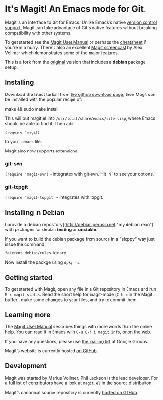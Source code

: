 It's Magit!  An Emacs mode for Git.
===================================

Magit is an interface to Git for Emacs. Unlike Emacs's native
[version control support][vc], Magit can take advantage of Git's
native features without breaking compatibility with other systems.

To get started see the [Magit User Manual][manual] or perhaps the
[cheatsheet][cheatsheet] if you're in a hurry. There's also an
excellent [Magit screencast][screencast] by Alex Vollmer which
demonstrates some of the major features.

This is a fork from the [original][development] version that includes
a **debian** package setup.

Installing
----------

Download the latest tarball from [the github download page][download],
then Magit can be installed with the popular recipe of:

make && sudo make install

This will put magit.el into `/usr/local/share/emacs/site-lisp`, where
Emacs should be able to find it.  Then add

    (require 'magit)

to your `.emacs` file.

Magit also now supports extensions:

### git-svn

`(require 'magit-svn)` - integrates with git-svn. Hit 'N' to see your
options.

### git-topgit

`(require 'magit-topgit)` - integrates with topgit.

##  Installing in Debian ##

I provide a debian repository](http://debian.perusio.net
   "my debian repo") with packages for debian **testing** or
   **unstable**.
  
If you want to build the debian package from source in a "sloppy" way
just issue the command:

`fakeroot debian/rules binary`

Now install the packge using `dpkg -i`.

Getting started
---------------

To get started with Magit, open any file in a Git repository in Emacs
and run `M-x magit-status`.  Read the short help for magit-mode (`C-h
m` in the Magit buffer), make some changes to your files, and try to
commit them.

Learning more
-------------

The [Magit User Manual][manual] describes things with more words than
the online help.  You can read it in Emacs with `C-u C-h i
magit.info`, or [on the web][manual].

If you have any questions, please use [the mailing list][google group]
at Google Groups.

Magit's website is currently hosted [on GitHub][website].

Development
-----------

Magit was started by Marius Vollmer. Phil Jackson is the lead
developer. For a full list of contributors have a look at `magit.el`
in the source distribution.

Magit's canonical source repository is currently
[hosted on GitHub][development].

[vc]: http://www.gnu.org/software/emacs/manual/html_node/emacs/Version-Control.html#Version-Control
[website]: http://philjackson.github.com/magit
[development]: http://github.com/philjackson/magit
[manual]: http://philjackson.github.com/magit/magit.html
[cheatsheet]: http://daemianmack.com/magit-cheatsheet.html
[screencast]: http://vimeo.com/2871241
[download]: http://github.com/philjackson/magit/downloads
[google group]: http://groups.google.com/group/magit/
